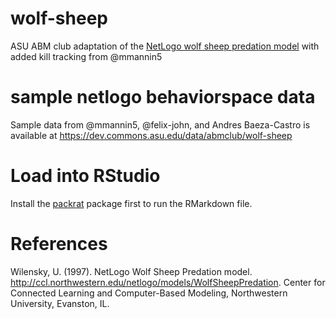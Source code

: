 # wolf-sheep
ASU ABM club adaptation of the [NetLogo wolf sheep predation model](http://ccl.northwestern.edu/netlogo/models/WolfSheepPredation) with added kill tracking from @mmannin5

# sample netlogo behaviorspace data
Sample data from @mmannin5, @felix-john, and Andres Baeza-Castro is available at https://dev.commons.asu.edu/data/abmclub/wolf-sheep 

# Load into RStudio
Install the [packrat](https://rstudio.github.io/packrat/walkthrough.html) package first to run the RMarkdown file.


# References
Wilensky, U. (1997). NetLogo Wolf Sheep Predation model. http://ccl.northwestern.edu/netlogo/models/WolfSheepPredation.
Center for Connected Learning and Computer-Based Modeling, Northwestern University, Evanston, IL.
